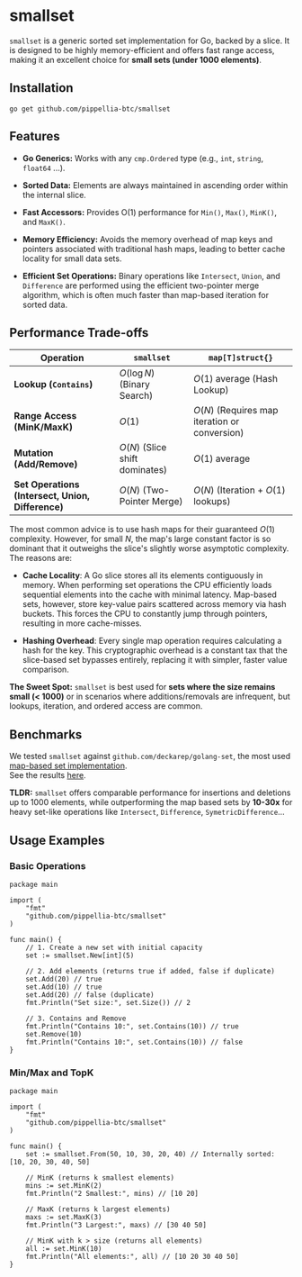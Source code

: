 # smallset

`smallset` is a generic sorted set implementation for Go, backed by a slice. It is designed to be highly memory-efficient and offers fast range access, making it an excellent choice for **small sets (under 1000 elements)**.

## Installation

```
go get github.com/pippellia-btc/smallset
```

## Features

  * **Go Generics:** Works with any `cmp.Ordered` type (e.g., `int`, `string`, `float64` ...).

  * **Sorted Data:** Elements are always maintained in ascending order within the internal slice.

  * **Fast Accessors:** Provides O(1) performance for `Min()`, `Max()`, `MinK()`, and `MaxK()`.

  * **Memory Efficiency:** Avoids the memory overhead of map keys and pointers associated with traditional hash maps, leading to better cache locality for small data sets.

  * **Efficient Set Operations:** Binary operations like `Intersect`, `Union`, and `Difference` are performed using the efficient two-pointer merge algorithm, which is often much faster than map-based iteration for sorted data.

## Performance Trade-offs

| Operation | `smallset` | `map[T]struct{}` |
| --------- | ------------------------- | ---------------------------------- |
| **Lookup (`Contains`)** | $O(\log N)$ (Binary Search) | $O(1)$ average (Hash Lookup) |
| **Range Access (MinK/MaxK)** | $O(1)$ | $O(N)$ (Requires map iteration or conversion) |
| **Mutation (Add/Remove)** | $O(N)$ (Slice shift dominates) | $O(1)$ average |
| **Set Operations (Intersect, Union, Difference)** | $O(N)$ (Two-Pointer Merge) | $O(N)$ (Iteration + $O(1)$ lookups) |

The most common advice is to use hash maps for their guaranteed $O(1)$ complexity. However, for small $N$, the map's large constant factor is so dominant that it outweighs the slice's slightly worse asymptotic complexity. The reasons are:

- **Cache Locality**: A Go slice stores all its elements contiguously in memory. When performing set operations the CPU efficiently loads sequential elements into the cache with minimal latency. Map-based sets, however, store key-value pairs scattered across memory via hash buckets. This forces the CPU to constantly jump through pointers, resulting in more cache-misses.

- **Hashing Overhead**: Every single map operation requires calculating a hash for the key. This cryptographic overhead is a constant tax that the slice-based set bypasses entirely, replacing it with simpler, faster value comparison.

**The Sweet Spot:** `smallset` is best used for **sets where the size remains small (< 1000)** or in scenarios where additions/removals are infrequent, but lookups, iteration, and ordered access are common.

## Benchmarks

We tested `smallset` against `github.com/deckarep/golang-set`, the most used [map-based set implementation](https://github.com/deckarep/golang-set/tree/main).  
See the results [here](bench.md).

**TLDR:** `smallset` offers comparable performance for insertions and deletions up to 1000 elements, while outperforming the map based sets by **10-30x** for heavy set-like operations like `Intersect`, `Difference`, `SymetricDifference`...


## Usage Examples

### Basic Operations

```golang
package main

import (
	"fmt"
	"github.com/pippellia-btc/smallset"
)

func main() {
	// 1. Create a new set with initial capacity
	set := smallset.New[int](5)

	// 2. Add elements (returns true if added, false if duplicate)
	set.Add(20) // true
	set.Add(10) // true
	set.Add(20) // false (duplicate)
	fmt.Println("Set size:", set.Size()) // 2

	// 3. Contains and Remove
	fmt.Println("Contains 10:", set.Contains(10)) // true
	set.Remove(10)
	fmt.Println("Contains 10:", set.Contains(10)) // false
}
```

### Min/Max and TopK

```golang
package main

import (
	"fmt"
	"github.com/pippellia-btc/smallset"
)

func main() {
	set := smallset.From(50, 10, 30, 20, 40) // Internally sorted: [10, 20, 30, 40, 50]

	// MinK (returns k smallest elements)
	mins := set.MinK(2)
	fmt.Println("2 Smallest:", mins) // [10 20]

	// MaxK (returns k largest elements)
	maxs := set.MaxK(3)
	fmt.Println("3 Largest:", maxs) // [30 40 50]

	// MinK with k > size (returns all elements)
	all := set.MinK(10)
	fmt.Println("All elements:", all) // [10 20 30 40 50]
}
```
